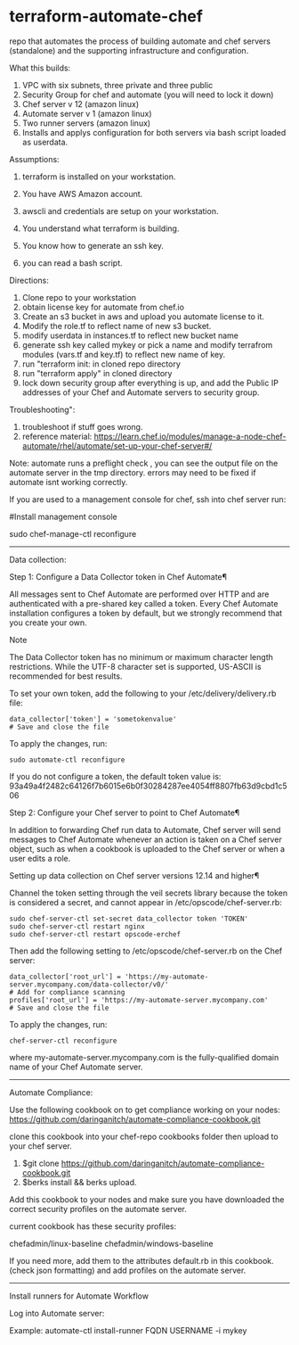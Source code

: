 # terraform-automate-chef
repo that automates the process of building automate and  chef servers (standalone) and the supporting infrastructure and configuration.

What this builds:

1. VPC with six subnets, three private and three public
2. Security Group for chef and automate (you will need to lock it down)
3. Chef server v 12 (amazon linux)
4. Automate server v 1 (amazon linux)
5. Two runner servers (amazon linux)
6. Installs and applys configuration for both servers via bash script loaded as userdata.


Assumptions:

1. terraform is installed on your workstation.

2. You have AWS Amazon account.

3. awscli and credentials are setup on your workstation.

4. You understand what terraform is building.

5. You know how to generate an ssh key.

6. you can read a bash script.



Directions:

1. Clone repo to your workstation
2. obtain license key for automate from chef.io
3. Create an s3 bucket in aws and upload you automate license to it.
4. Modify the role.tf to reflect name of new s3 bucket.
5. modify userdata in instances.tf to reflect new bucket name
6. generate ssh key called mykey or pick a name and modify terrafrom modules (vars.tf and key.tf) to reflect new name of key.
7. run "terraform init: in cloned repo directory
8. run "terraform apply" in cloned directory
9. lock down security group after everything is up, and add the Public IP addresses of your Chef and Automate servers to security group.

Troubleshooting":
  

1. troubleshoot if stuff goes wrong.
2. reference material: https://learn.chef.io/modules/manage-a-node-chef-automate/rhel/automate/set-up-your-chef-server#/

Note:
automate runs a preflight check , you can see the output file on the automate server in the tmp directory.
errors may need to be fixed if automate isnt working correctly.


If you are used to a management console for chef,  ssh into chef server
run:

#Install management console

sudo chef-manage-ctl reconfigure

-------------------------------------------

Data collection:


Step 1: Configure a Data Collector token in Chef Automate¶

All messages sent to Chef Automate are performed over HTTP and are authenticated with a pre-shared key called a token. Every Chef Automate installation configures a token by default, but we strongly recommend that you create your own.

Note

The Data Collector token has no minimum or maximum character length restrictions. While the UTF-8 character set is supported, US-ASCII is recommended for best results.

To set your own token, add the following to your /etc/delivery/delivery.rb file:

    data_collector['token'] = 'sometokenvalue'
    # Save and close the file

To apply the changes, run:

    sudo automate-ctl reconfigure

If you do not configure a token, the default token value is: 93a49a4f2482c64126f7b6015e6b0f30284287ee4054ff8807fb63d9cbd1c506


Step 2: Configure your Chef server to point to Chef Automate¶

In addition to forwarding Chef run data to Automate, Chef server will send messages to Chef Automate whenever an action is taken on a Chef server object, such as when a cookbook is uploaded to the Chef server or when a user edits a role.



Setting up data collection on Chef server versions 12.14 and higher¶

Channel the token setting through the veil secrets library because the token is considered a secret, and cannot appear in /etc/opscode/chef-server.rb:

    sudo chef-server-ctl set-secret data_collector token 'TOKEN'
    sudo chef-server-ctl restart nginx
    sudo chef-server-ctl restart opscode-erchef

Then add the following setting to /etc/opscode/chef-server.rb on the Chef server:

    data_collector['root_url'] = 'https://my-automate-server.mycompany.com/data-collector/v0/'
    # Add for compliance scanning
    profiles['root_url'] = 'https://my-automate-server.mycompany.com'
    # Save and close the file

To apply the changes, run:

    chef-server-ctl reconfigure

where my-automate-server.mycompany.com is the fully-qualified domain name of your Chef Automate server.

------------------------------------
Automate Compliance:

Use the following cookbook on to get compliance working on your nodes:
https://github.com/daringanitch/automate-compliance-cookbook.git

clone this cookbook into your chef-repo cookbooks folder then upload to your chef server.
1. $git clone https://github.com/daringanitch/automate-compliance-cookbook.git
2. $berks install && berks upload.

Add this cookbook to your nodes and make sure you have downloaded the correct security profiles on the automate server.

current cookbook has these security profiles:

chefadmin/linux-baseline 
chefadmin/windows-baseline

If you need more, add them to the attributes default.rb in this cookbook. (check json formatting) and add profiles on the automate server.


----------------------
Install runners for Automate Workflow

Log into Automate server:

Example:
automate-ctl install-runner FQDN USERNAME -i mykey
